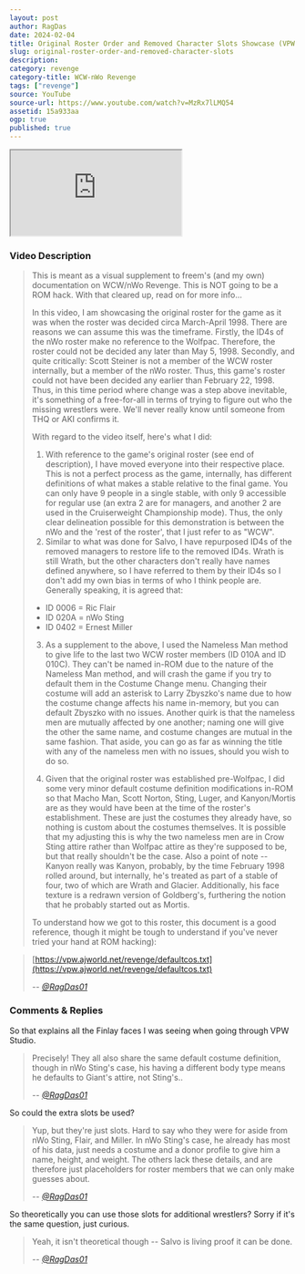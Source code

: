```yaml
---
layout: post
author: RagDas
date: 2024-02-04
title: Original Roster Order and Removed Character Slots Showcase (VPW Studio Test Hack)
slug: original-roster-order-and-removed-character-slots
description:
category: revenge
category-title: WCW-nWo Revenge
tags: ["revenge"]
source: YouTube
source-url: https://www.youtube.com/watch?v=MzRx7lLMQ54
assetid: 15a933aa
ogp: true
published: true
---
```



<div class="ratio ratio-16x9 w-75 mx-auto d-block">
  <iframe src="https://www.youtube.com/embed/MzRx7lLMQ54" title="YouTube video" allowfullscreen></iframe>
</div>


### Video Description


> This is meant as a visual supplement to freem's (and my own) documentation on WCW/nWo Revenge. This is NOT going to be a ROM hack. With that cleared up, read on for more info...
>
> In this video, I am showcasing the original roster for the game as it was when the roster was decided circa March-April 1998. There are reasons we can assume this was the timeframe. Firstly, the ID4s of the nWo roster make no reference to the Wolfpac. Therefore, the roster could not be decided any later than May 5, 1998. Secondly, and quite critically: Scott Steiner is not a member of the WCW roster internally, but a member of the nWo roster. Thus, this game's roster could not have been decided any earlier than February 22, 1998. Thus, in this time period where change was a step above inevitable, it's something of a free-for-all in terms of trying to figure out who the missing wrestlers were. We'll never really know until someone from THQ or AKI confirms it.
>
> With regard to the video itself, here's what I did:
> 1. With reference to the game's original roster (see end of description), I have moved everyone into their respective place. This is not a perfect process as the game, internally, has different definitions of what makes a stable relative to the final game. You can only have 9 people in a single stable, with only 9 accessible for regular use (an extra 2 are for managers, and another 2 are used in the Cruiserweight Championship mode). Thus, the only clear delineation possible for this demonstration is between the nWo and the 'rest of the roster', that I just refer to as "WCW".
> 2. Similar to what was done for Salvo, I have repurposed ID4s of the removed managers to restore life to the removed ID4s. Wrath is still Wrath, but the other characters don't really have names defined anywhere, so I have referred to them by their ID4s so I don't add my own bias in terms of who I think people are. Generally speaking, it is agreed that:
> - ID 0006 = Ric Flair
> - ID 020A = nWo Sting
> - ID 0402 = Ernest Miller
> 3. As a supplement to the above, I used the Nameless Man method to give life to the last two WCW roster members (ID 010A and ID 010C). They can't be named in-ROM due to the nature of the Nameless Man method, and will crash the game if you try to default them in the Costume Change menu. Changing their costume will add an asterisk to Larry Zbyszko's name due to how the costume change affects his name in-memory, but you can default Zbyszko with no issues. Another quirk is that the nameless men are mutually affected by one another; naming one will give the other the same name, and costume changes are mutual in the same fashion. That aside, you can go as far as winning the title with any of the nameless men with no issues, should you wish to do so.
> 4) Given that the original roster was established pre-Wolfpac, I did some very minor default costume definition modifications in-ROM so that Macho Man, Scott Norton, Sting, Luger, and Kanyon/Mortis are as they would have been at the time of the roster's establishment. These are just the costumes they already have, so nothing is custom about the costumes themselves. It is possible that my adjusting this is why the two nameless men are in Crow Sting attire rather than Wolfpac attire as they're supposed to be, but that really shouldn't be the case. Also a point of note -- Kanyon really was Kanyon, probably, by the time February 1998 rolled around, but internally, he's treated as part of a stable of four, two of which are Wrath and Glacier. Additionally, his face texture is a redrawn version of Goldberg's, furthering the notion that he probably started out as Mortis.
>
> To understand how we got to this roster, this document is a good reference, though it might be tough to understand if you've never tried your hand at ROM hacking):

> [https://vpw.ajworld.net/revenge/defaultcos.txt](https://vpw.ajworld.net/revenge/defaultcos.txt)
>
> -- <cite>[@RagDas01](https://www.youtube.com/@RagDas01)</cite>

### Comments & Replies

So that explains all the Finlay faces I was seeing when going through VPW Studio.

> Precisely! They all also share the same default costume definition, though in nWo Sting's case, his having a different body type means he defaults to Giant's attire, not Sting's..
>
> -- <cite>[@RagDas01](https://www.youtube.com/@RagDas01)</cite>

So could the extra slots be used?

> Yup, but they're just slots. Hard to say who they were for aside from nWo Sting, Flair, and Miller. In nWo Sting's case, he already has most of his data, just needs a costume and a donor profile to give him a name, height, and weight. The others lack these details, and are therefore just placeholders for roster members that we can only make guesses about.
>
> -- <cite>[@RagDas01](https://www.youtube.com/@RagDas01)</cite>

So theoretically you can use those slots for additional wrestlers? Sorry if it's the same question, just curious.

> Yeah, it isn't theoretical though -- Salvo is living proof it can be done.
>
> -- <cite>[@RagDas01](https://www.youtube.com/@RagDas01)</cite>
